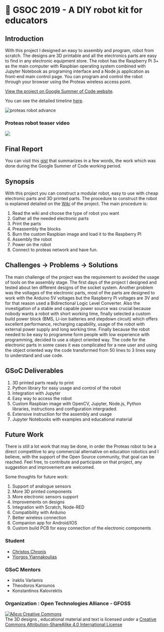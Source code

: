 :rocket: GSOC 2019 - A DIY robot kit for educators 
===============

## Introduction
With this project I designed an easy to assembly and program, robot from scratch. The designs are 3D printable and all the electronics parts are easy to find in any electronic equipment store. The robot has the  Raspberry Pi 3+  as the main computer with Raspbian operating system combined with Jupyter Notebook as programing interface and a Node.js application as front-end main control page. You can program and control the robot through your browser using the Proteas wireless access point. 

[View the project on Google Summer of Code website](https://summerofcode.withgoogle.com/projects/#6536613096587264).

You can see the detailed timeline [here](https://github.com/eellak/gsoc2019-diyrobot/blob/master/gsoc-timeline.md).



![proteas robot advance](./assets/images/advance.png)

### Proteas robot teaser video

[![](http://img.youtube.com/vi/83zVe_P6pcM/0.jpg)](http://www.youtube.com/watch?v=83zVe_P6pcM "")

Final Report
------------

You can visit this [gist](https://gist.github.com/chronis10/9d069c56b3df9c92693ac8d24270a62a) that summarizes in a few words, the work which was done during the Google Summer of Code working period.

Synopsis
--------

With this project you can construct a modular robot, easy to use with cheap electronic parts and 3D printed parts. The procedure to construct the robot is explained detailed on the [Wiki](https://github.com/eellak/gsoc2019-diyrobot/wiki) of the project. The main procedure is:

1. Read the wiki and choose the type of robot you want
2. Gather all the needed electronic parts
3. Print the parts
4. Preassembly the blocks
5. Burn the custom Raspbian image and load it to the Raspberry PI
6. Assembly the robot
7. Power on the robot 
8. Connect to proteas network and have fun.

Challenges -> Problems -> Solutions
--------

The main challenge of the project was the requirement to avoided the usage of tools on the assembly stage. The first days of the project I designed and tested about ten different designs of the socket system. Another problem was the voltages of the electronic parts, most of the parts are designed to work with the Arduino 5V voltages but the Raspberry Pi voltages are 3V and for that reason used a Bidirectional Logic Level Converter.  Also the investigation of a stable and capable power source  was crucial because nobody wants a robot with short working time, finally selected a custom build power block (BMS, Li-ion batteries and stepdown circuit) which offers excellent performance, recharging capability, usage of the robot with external power supply and long working time. Finally because the robot needed to be easy to programme form people with low experience with programming, decided to use a object oriented way. The code for the electronic parts in some cases it was complicated for a new user and using the object oriented way the code transformed from 50 lines to 3 lines easy to understand and use code. 




GSoC Deliverables
------------

1. 3D printed parts ready to print
2. Python library for easy usage and control of the robot
3. Integration with Jupyter
4. Easy way to access the robot
5. Custom Raspbian image with OpenCV, Jupyter, Node.js, Python libraries, instructions and configuration intergraded.
6. Extensive instruction for the assembly and usage
7. Jupyter Notebooks with examples and educational material

Future Work
------------

There is still a lot work that may be done, in order the Proteas robot to be a direct competitive to any commercial alternative on education robotics and I believe, with the support of the Open Source community, that goal can be reached. Feel free, to contribute and participate on that project, any suggestion and improvement are welcomed. 

Some thoughts for future work:

1. Support of analogue sensors
2. More 3D printed components
3. More electronic sensors support
4. Improvements on designs
5. Integration with Scratch, Node-RED
6. Compatibility with Arduino
7. Better wireless connection 
8. Companion app for Android/IOS
9. Custom build PCB for easy connection of the electronic components



### Student

* [Christos Chronis](https://github.com/chronis10)
* [Yiorgos Yiannakoulias](https://github.com/yiorgosynkl)

### GSoC Mentors

* Iraklis Varlamis
* Theodoros Karounos
* Konstantinos Kalovrektis

### Organization :  Open Technologies Alliance - GFOSS 


<a rel="license" href="http://creativecommons.org/licenses/by-nc/4.0/"><img alt="Άδεια Creative Commons" style="border-width:0" src="https://i.creativecommons.org/l/by-nc/4.0/88x31.png" /></a><br />The 3D designs , educational material and text is licensed under a  <a rel="license" href="http://creativecommons.org/licenses/by-nc/4.0/">Creative Commons Attribution-ShareAlike 4.0 International License</a>
